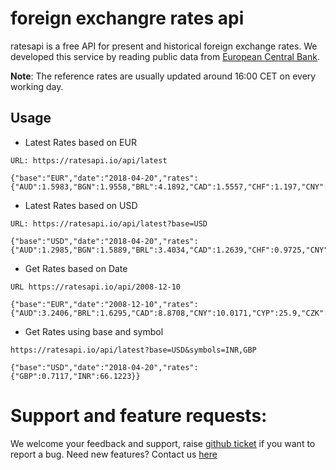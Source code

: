 # foreign exchangre rates api

ratesapi is a free API for present and historical foreign exchange rates. We developed this service by reading public data from [European Central Bank](https://www.ecb.europa.eu/stats/policy_and_exchange_rates/euro_reference_exchange_rates/html/index.en.html).

**Note**: The reference rates are usually updated around 16:00 CET on every working day.

## Usage

* Latest Rates based on EUR
```
URL: https://ratesapi.io/api/latest

{"base":"EUR","date":"2018-04-20","rates":{"AUD":1.5983,"BGN":1.9558,"BRL":4.1892,"CAD":1.5557,"CHF":1.197,"CNY":7.7449,"CZK":25.34,"DKK":7.4477,"GBP":0.87608,"HKD":9.6568,"HRK":7.411,"HUF":310.52,"IDR":17142.74,"ILS":4.3435,"INR":81.39,"ISK":123.3,"JPY":132.41,"KRW":1316.26,"MXN":22.7424,"MYR":4.7924,"NOK":9.605,"NZD":1.7032,"PHP":64.179,"PLN":4.1677,"RON":4.6586,"RUB":75.7375,"SEK":10.3703,"SGD":1.6172,"THB":38.552,"TRY":4.9803,"USD":1.2309,"ZAR":14.8008}}%                       
```

* Latest Rates based on USD
```
URL: https://ratesapi.io/api/latest?base=USD

{"base":"USD","date":"2018-04-20","rates":{"AUD":1.2985,"BGN":1.5889,"BRL":3.4034,"CAD":1.2639,"CHF":0.9725,"CNY":6.2921,"CZK":20.5866,"DKK":6.0506,"EUR":0.8124,"GBP":0.7117,"HKD":7.8453,"HRK":6.0208,"HUF":252.2707,"IDR":13926.9965,"ILS":3.5287,"INR":66.1223,"ISK":100.1706,"JPY":107.5717,"KRW":1069.3476,"MXN":18.4762,"MYR":3.8934,"NOK":7.8032,"NZD":1.3837,"PHP":52.1399,"PLN":3.3859,"RON":3.7847,"RUB":61.5302,"SEK":8.425,"SGD":1.3138,"THB":31.3202,"TRY":4.0461,"ZAR":12.0244}}
```

* Get Rates based on Date
```
URL https://ratesapi.io/api/2008-12-10

{"base":"EUR","date":"2008-12-10","rates":{"AUD":3.2406,"BRL":1.6295,"CAD":8.8708,"CNY":10.0171,"CYP":25.9,"CZK":7.4499,"DKK":15.6466,"EEK":0.87325,"GBP":263.75,"HKD":14185.19,"HRK":36.0941,"HUF":3.4528,"INR":1790.76,"ISK":9.1285,"JPY":1.9558,"KRW":17.4681,"LTL":0.7092,"MTL":3.9566,"MXN":4.6724,"MYR":2.3696,"NOK":7.1923,"NZD":62.47,"PHP":1.9393,"ROL":3.878,"RON":10.567,"SGD":45.748,"SIT":30.189,"SKK":1.5587,"TRL":2.028,"TRY":1.9665,"USD":119.77}}
```

* Get Rates using base and symbol

```
https://ratesapi.io/api/latest?base=USD&symbols=INR,GBP

{"base":"USD","date":"2018-04-20","rates":{"GBP":0.7117,"INR":66.1223}}
```

# Support and feature requests:

We welcome your feedback and support, raise [github ticket](https://github.com/MicroPyramid/ratesapi/issues) if you want to report a bug. Need new features? Contact us [here](https://micropyramid.com/contact-usa/)
